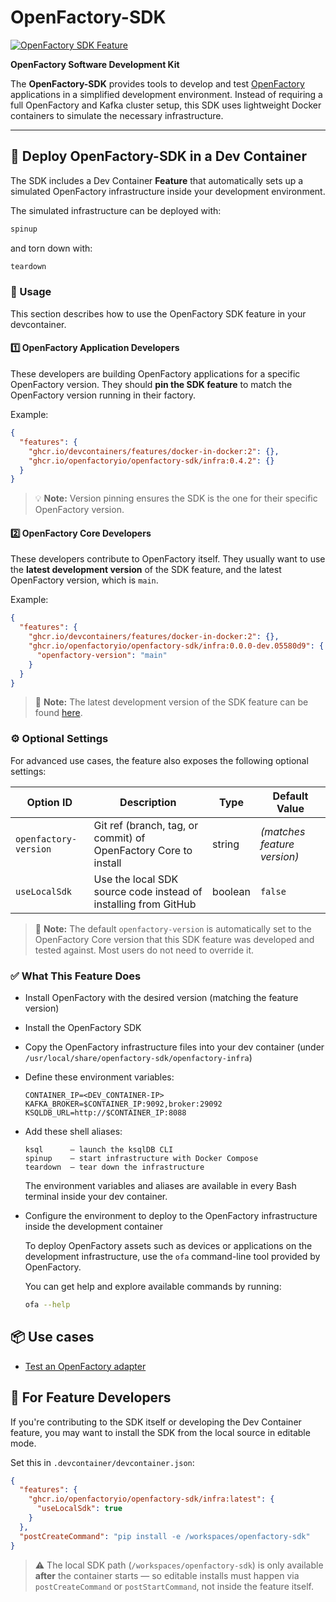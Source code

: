 # OpenFactory-SDK
[![OpenFactory SDK Feature](https://img.shields.io/badge/devcontainer-feature-blue?logo=visualstudiocode)](https://github.com/openfactoryio/openfactory-sdk/tree/main/.devcontainer/features)

**OpenFactory Software Development Kit**

The **OpenFactory-SDK** provides tools to develop and test [OpenFactory](https://github.com/openfactoryio) applications in a simplified development environment. Instead of requiring a full OpenFactory and Kafka cluster setup, this SDK uses lightweight Docker containers to simulate the necessary infrastructure.

---

## 🐳 Deploy OpenFactory-SDK in a Dev Container

The SDK includes a Dev Container **Feature** that automatically sets up a simulated OpenFactory infrastructure inside your development environment.

The simulated infrastructure can be deployed with:
```bash
spinup
```
and torn down with:
```bash
teardown
```

### 🚀 Usage

This section describes how to use the OpenFactory SDK feature in your devcontainer.

#### 1️⃣ OpenFactory Application Developers

These developers are building OpenFactory applications for a specific OpenFactory version. 
They should **pin the SDK feature** to match the OpenFactory version running in their factory.

Example:

```json
{
  "features": {
    "ghcr.io/devcontainers/features/docker-in-docker:2": {},
    "ghcr.io/openfactoryio/openfactory-sdk/infra:0.4.2": {}
  }
}
```

> 💡 **Note:** Version pinning ensures the SDK is the one for their specific OpenFactory version.

#### 2️⃣ OpenFactory Core Developers

These developers contribute to OpenFactory itself.
They usually want to use the **latest development version** of the SDK feature, and the latest OpenFactory version, which is `main`.

Example:

```json
{
  "features": {
    "ghcr.io/devcontainers/features/docker-in-docker:2": {},
    "ghcr.io/openfactoryio/openfactory-sdk/infra:0.0.0-dev.05580d9": {
      "openfactory-version": "main"
    }
  }
}
```

> 📝 **Note:** The latest development version of the SDK feature can be found [here](https://github.com/openfactoryio/openfactory-sdk/pkgs/container/openfactory-sdk%2Finfra).


### ⚙️ Optional Settings

For advanced use cases, the feature also exposes the following optional settings:

| Option ID             | Description                                                     | Type    | Default Value               |
| --------------------- | --------------------------------------------------------------- | ------- | --------------------------- |
| `openfactory-version` | Git ref (branch, tag, or commit) of OpenFactory Core to install | string  | *(matches feature version)* |
| `useLocalSdk`         | Use the local SDK source code instead of installing from GitHub | boolean | `false`                     |

> 📝 **Note:** The default `openfactory-version` is automatically set to the OpenFactory Core version that this SDK feature was developed and tested against. Most users do not need to override it.

### ✅ What This Feature Does

* Install OpenFactory with the desired version (matching the feature version)

* Install the OpenFactory SDK

* Copy the OpenFactory infrastructure files into your dev container (under `/usr/local/share/openfactory-sdk/openfactory-infra`)
* Define these environment variables:
  ```
  CONTAINER_IP=<DEV_CONTAINER-IP>
  KAFKA_BROKER=$CONTAINER_IP:9092,broker:29092
  KSQLDB_URL=http://$CONTAINER_IP:8088
  ```

* Add these shell aliases:
  ```
  ksql      – launch the ksqlDB CLI
  spinup    – start infrastructure with Docker Compose
  teardown  – tear down the infrastructure
  ```

  The environment variables and aliases are available in every Bash terminal inside your dev container.

* Configure the environment to deploy to the OpenFactory infrastructure inside the development container

  To deploy OpenFactory assets such as devices or applications on the development infrastructure, use the `ofa` command-line tool provided by OpenFactory.

  You can get help and explore available commands by running:
  ```bash
  ofa --help
  ```

## 📦 Use cases

* [Test an OpenFactory adapter](doc/test_adapter.md)

## 🧪 For Feature Developers

If you're contributing to the SDK itself or developing the Dev Container feature, you may want to install the SDK from the local source in editable mode.

Set this in `.devcontainer/devcontainer.json`:

```json
{
  "features": {
    "ghcr.io/openfactoryio/openfactory-sdk/infra:latest": {
      "useLocalSdk": true
    }
  },
  "postCreateCommand": "pip install -e /workspaces/openfactory-sdk"
}
```

> ⚠️ The local SDK path (`/workspaces/openfactory-sdk`) is only available **after** the container starts — so editable installs must happen via `postCreateCommand` or `postStartCommand`, not inside the feature itself.
